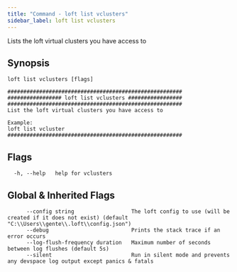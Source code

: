 ```yaml
---
title: "Command - loft list vclusters"
sidebar_label: loft list vclusters
---
```



Lists the loft virtual clusters you have access to

## Synopsis


```
loft list vclusters [flags]
```

```
#######################################################
################# loft list vclusters #################
#######################################################
List the loft virtual clusters you have access to

Example:
loft list vcluster
#######################################################
```


## Flags

```
  -h, --help   help for vclusters
```


## Global & Inherited Flags

```
      --config string                  The loft config to use (will be created if it does not exist) (default "C:\\Users\\gente\\.loft\\config.json")
      --debug                          Prints the stack trace if an error occurs
      --log-flush-frequency duration   Maximum number of seconds between log flushes (default 5s)
      --silent                         Run in silent mode and prevents any devspace log output except panics & fatals
```

